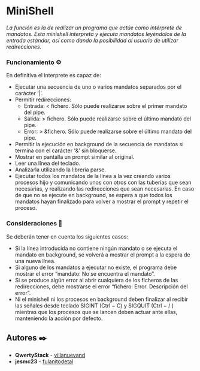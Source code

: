 # MiniShell

_La función es la de realizar un programa que actúe como intérprete de mandatos. Esta minishell interpreta y ejecuta mandatos 
leyéndolos de la entrada estándar, así como dando la posibilidad al usuario de utilizar redirecciones._


### Funcionamiento ⚙️
En definitiva el interprete es capaz de:
  - Ejecutar una secuencia de uno o varios mandatos separados por el carácter ’|’.
  - Permitir redirecciones:
    - Entrada: < fichero. Sólo puede realizarse sobre el primer mandato del pipe.
    - Salida: > fichero. Sólo puede realizarse sobre el último mandato del pipe.
    - Error: > &fichero. Sólo puede realizarse sobre el último mandato del pipe.
  - Permitir la ejecución en background de la secuencia de mandatos si termina con el carácter '&' sin bloquerse.
  - Mostrar en pantalla un prompt similar al original.
  - Leer una lı́nea del teclado.
  - Analizarla utilizando la librerı́a parse.
  - Ejecutar todos los mandatos de la lı́nea a la vez creando varios procesos hijo y comunicando unos con otros con las tuberı́as que sean necesarias, y realizando las redirecciones que sean necesarias. En caso de que no se ejecute en background, se espera a que todos los mandatos hayan finalizado para volver a mostrar el prompt y repetir el proceso.

### Consideraciones 🤔
Se deberán tener en cuenta los siguientes casos:
  - Si la lı́nea introducida no contiene ningún mandato o se ejecuta el mandato en background, se volverá a mostrar el prompt a la espera de una nueva lı́nea.
  - Si alguno de los mandatos a ejecutar no existe, el programa debe mostrar el error “mandato: No se encuentra el mandato”.
  - Si se produce algún error al abrir cualquiera de los ficheros de las redirecciones, debe mostrarse el error “fichero: Error. Descripción del error”.
  - Ni el minishell ni los procesos en background deben finalizar al recibir las señales desde teclado SIGINT (Ctrl − C) y SIGQUIT (Ctrl − / ) mientras que los procesos que se lancen deben actuar ante ellas, manteniendo la acción por defecto.




## Autores ✒️

* **QwertyStack** - [villanuevand](https://github.com/QwertyStack)
* **jesmc23** - [fulanitodetal](https://github.com/jesmc23)


